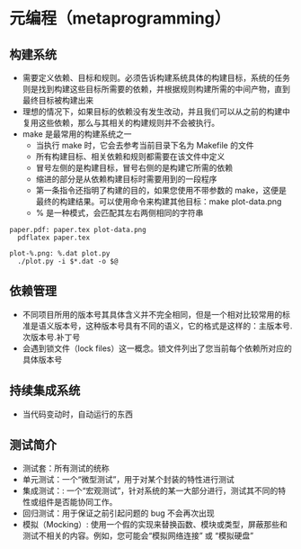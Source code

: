 # 元编程（metaprogramming）

## 构建系统

* 需要定义依赖、目标和规则。必须告诉构建系统具体的构建目标，系统的任务则是找到构建这些目标所需要的依赖，并根据规则构建所需的中间产物，直到最终目标被构建出来
* 理想的情况下，如果目标的依赖没有发生改动，并且我们可以从之前的构建中复用这些依赖，那么与其相关的构建规则并不会被执行。
* make 是最常用的构建系统之一
  - 当执行 make 时，它会去参考当前目录下名为 Makefile 的文件
  - 所有构建目标、相关依赖和规则都需要在该文件中定义
  - 冒号左侧的是构建目标，冒号右侧的是构建它所需的依赖
  - 缩进的部分是从依赖构建目标时需要用到的一段程序
  - 第一条指令还指明了构建的目的，如果您使用不带参数的 make，这便是最终的构建结果。可以使用命令来构建其他目标：make plot-data.png
  - % 是一种模式，会匹配其左右两侧相同的字符串

```
paper.pdf: paper.tex plot-data.png
  pdflatex paper.tex

plot-%.png: %.dat plot.py
  ./plot.py -i $*.dat -o $@
```

## 依赖管理

* 不同项目所用的版本号其具体含义并不完全相同，但是一个相对比较常用的标准是语义版本号，这种版本号具有不同的语义，它的格式是这样的：主版本号.次版本号.补丁号
* 会遇到锁文件（lock files）这一概念。锁文件列出了您当前每个依赖所对应的具体版本号

## 持续集成系统

* 当代码变动时，自动运行的东西

## 测试简介

* 测试套：所有测试的统称
* 单元测试：一个“微型测试”，用于对某个封装的特性进行测试
* 集成测试：: 一个“宏观测试”，针对系统的某一大部分进行，测试其不同的特性或组件是否能协同工作。
* 回归测试：用于保证之前引起问题的 bug 不会再次出现
* 模拟（Mocking）: 使用一个假的实现来替换函数、模块或类型，屏蔽那些和测试不相关的内容。例如，您可能会“模拟网络连接” 或 “模拟硬盘”
